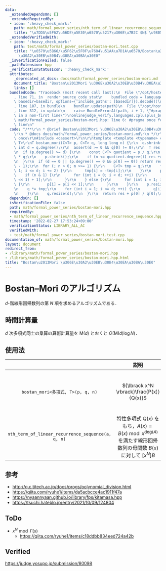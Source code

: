 ```yaml
---
data:
  _extendedDependsOn: []
  _extendedRequiredBy:
  - icon: ':heavy_check_mark:'
    path: math/formal_power_series/nth_term_of_linear_recurrence_sequence.hpp
    title: "\u7DDA\u5F62\u56DE\u5E30\u6570\u5217\u306E\u7B2C $N$ \u9805"
  _extendedVerifiedWith:
  - icon: ':heavy_check_mark:'
    path: test/math/formal_power_series/bostan-mori.test.cpp
    title: "\u6570\u5B66/\u5F62\u5F0F\u7684\u51AA\u7D1A\u6570/Bostan\u2013Mori \u306E\
      \u30A2\u30EB\u30B4\u30EA\u30BA\u30E0"
  _isVerificationFailed: false
  _pathExtension: hpp
  _verificationStatusIcon: ':heavy_check_mark:'
  attributes:
    _deprecated_at_docs: docs/math/formal_power_series/bostan-mori.md
    document_title: "Bostan\u2013Mori \u306E\u30A2\u30EB\u30B4\u30EA\u30BA\u30E0"
    links: []
  bundledCode: "Traceback (most recent call last):\n  File \"/opt/hostedtoolcache/Python/3.10.4/x64/lib/python3.10/site-packages/onlinejudge_verify/documentation/build.py\"\
    , line 71, in _render_source_code_stat\n    bundled_code = language.bundle(stat.path,\
    \ basedir=basedir, options={'include_paths': [basedir]}).decode()\n  File \"/opt/hostedtoolcache/Python/3.10.4/x64/lib/python3.10/site-packages/onlinejudge_verify/languages/cplusplus.py\"\
    , line 187, in bundle\n    bundler.update(path)\n  File \"/opt/hostedtoolcache/Python/3.10.4/x64/lib/python3.10/site-packages/onlinejudge_verify/languages/cplusplus_bundle.py\"\
    , line 312, in update\n    raise BundleErrorAt(path, i + 1, \"#pragma once found\
    \ in a non-first line\")\nonlinejudge_verify.languages.cplusplus_bundle.BundleErrorAt:\
    \ math/formal_power_series/bostan-mori.hpp: line 6: #pragma once found in a non-first\
    \ line\n"
  code: "/**\r\n * @brief Bostan\u2013Mori \u306E\u30A2\u30EB\u30B4\u30EA\u30BA\u30E0\
    \r\n * @docs docs/math/formal_power_series/bostan-mori.md\r\n */\r\n\r\n#pragma\
    \ once\r\n#include <cassert>\r\n\r\ntemplate <template <typename> class C, typename\
    \ T>\r\nT bostan_mori(C<T> p, C<T> q, long long n) {\r\n  q.shrink();\r\n  const\
    \ int d = q.degree();\r\n  assert(d >= 0 && q[0] != 0);\r\n  T res = 0;\r\n  p.shrink();\r\
    \n  if (p.degree() >= d) {\r\n    const C<T> quotient = p / q;\r\n    p -= quotient\
    \ * q;\r\n    p.shrink();\r\n    if (n <= quotient.degree()) res += quotient[n];\r\
    \n  }\r\n  if (d == 0 || (p.degree() == 0 && p[0] == 0)) return res;\r\n  p.resize(d\
    \ - 1);\r\n  for (; n > 0; n >>= 1) {\r\n    C<T> tmp = q;\r\n    for (int i =\
    \ 1; i <= d; i += 2) {\r\n      tmp[i] = -tmp[i];\r\n    }\r\n    p *= tmp;\r\n\
    \    if (n & 1) {\r\n      for (int i = 0; i < d; ++i) {\r\n        p[i] = p[(i\
    \ << 1) + 1];\r\n      }\r\n    } else {\r\n      for (int i = 1; i < d; ++i)\
    \ {\r\n        p[i] = p[i << 1];\r\n      }\r\n    }\r\n    p.resize(d - 1);\r\
    \n    q *= tmp;\r\n    for (int i = 1; i <= d; ++i) {\r\n      q[i] = q[i << 1];\r\
    \n    }\r\n    q.resize(d);\r\n  }\r\n  return res + p[0] / q[0];\r\n}\r\n"
  dependsOn: []
  isVerificationFile: false
  path: math/formal_power_series/bostan-mori.hpp
  requiredBy:
  - math/formal_power_series/nth_term_of_linear_recurrence_sequence.hpp
  timestamp: '2022-02-27 17:53:24+09:00'
  verificationStatus: LIBRARY_ALL_AC
  verifiedWith:
  - test/math/formal_power_series/bostan-mori.test.cpp
documentation_of: math/formal_power_series/bostan-mori.hpp
layout: document
redirect_from:
- /library/math/formal_power_series/bostan-mori.hpp
- /library/math/formal_power_series/bostan-mori.hpp.html
title: "Bostan\u2013Mori \u306E\u30A2\u30EB\u30B4\u30EA\u30BA\u30E0"
---
```

# Bostan–Mori のアルゴリズム

$d$-階線形回帰数列の第 $N$ 項を求めるアルゴリズムである．


## 時間計算量

$d$ 次多項式同士の乗算の算術計算量を $\mathsf{M}(d)$ とおくと $O(\mathsf{M}(d) \log{N})$．


## 使用法

||説明|条件|
|:--:|:--:|:--:|
|`bostan_mori<多項式, T>(p, q, n)`|${\lbrack x^N \rbrack}\frac{P(x)}{Q(x)}$|${\lbrack x^0 \rbrack}Q = Q(0)$ は可逆元 (invertible element) である．|
|`nth_term_of_linear_recurrence_sequence(a, q, n)`|特性多項式 $Q(x)$ をもち，$A(x) = B(x) \bmod{x^{\mathrm{deg}(A)}}$ を満たす線形回帰数列の母関数 $B(x)$ に対して ${\lbrack x^N \rbrack}B$||


## 参考

- http://q.c.titech.ac.jp/docs/progs/polynomial_division.html
- https://qiita.com/ryuhe1/items/da5acbcce4ac1911f47a
- https://nyaannyaan.github.io/library/fps/kitamasa.hpp
- https://tsuchi.hateblo.jp/entry/2021/10/09/124804


## ToDo

- $x^N \bmod \Gamma(x)$
  - https://qiita.com/ryuhe1/items/c18ddbb834eed724a42b


## Verified

https://judge.yosupo.jp/submission/80098
